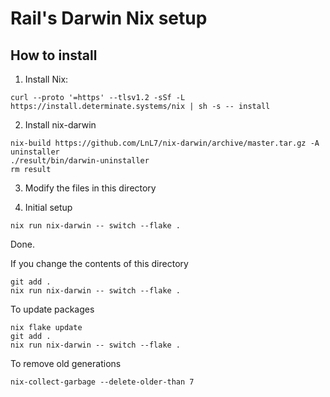 # Rail's Darwin Nix setup

## How to install

1. Install Nix:

```shell
curl --proto '=https' --tlsv1.2 -sSf -L https://install.determinate.systems/nix | sh -s -- install
```

2. Install nix-darwin

```shell
nix-build https://github.com/LnL7/nix-darwin/archive/master.tar.gz -A uninstaller
./result/bin/darwin-uninstaller
rm result
```

3. Modify the files in this directory

4. Initial setup

```shell
nix run nix-darwin -- switch --flake .
```

Done.

If you change the contents of this directory

```shell
git add .
nix run nix-darwin -- switch --flake .
```

To update packages

```shell
nix flake update
git add .
nix run nix-darwin -- switch --flake .
```

To remove old generations

```shell
nix-collect-garbage --delete-older-than 7
```

